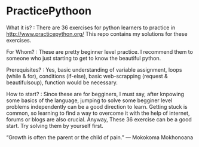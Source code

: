 # PracticePythoon

What it is? :
There are 36 exercises for python learners to practice in http://www.practicepython.org/
This repo contains my solutions for these exercises. 
              
For Whom? : 
These are pretty beginner level practice. 
I recommend them to someone who just starting to get to know the beautiful python.

Prerequisites? :
Yes, basic understanding of variable assignment, loops (while & for), conditions (if-else), basic web-scrapping (request                  & beautifulsoup), function would be necessary. 

How to start? : 
Since these are for begginers, I must say, after knpowing some basics of the language, jumping to solve some begginer                     level problems independently can be a good direction to learn. Getting stuck is common, so learning to find a way to                       overcome it with the help of internet, forums or blogs are also crucial. Anyway, These 36 exercise can be a good start.                   Try solving them by yourself first. 






“Growth is often the parent or the child of pain.”
― Mokokoma Mokhonoana
     
